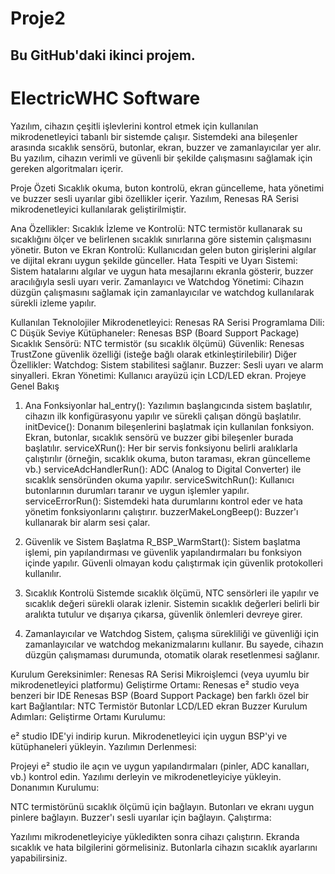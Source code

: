 # Proje2
## Bu GitHub'daki ikinci projem.
# ElectricWHC Software
 Yazılım, cihazın çeşitli işlevlerini kontrol etmek için kullanılan mikrodenetleyici tabanlı bir sistemde çalışır. Sistemdeki ana bileşenler arasında sıcaklık sensörü, butonlar, ekran, buzzer ve zamanlayıcılar yer alır. Bu yazılım, cihazın verimli ve güvenli bir şekilde çalışmasını sağlamak için gereken algoritmaları içerir.

Proje Özeti
 Sıcaklık okuma, buton kontrolü, ekran güncelleme, hata yönetimi ve buzzer sesli uyarılar gibi özellikler içerir. Yazılım, Renesas RA Serisi mikrodenetleyici kullanılarak geliştirilmiştir.

Ana Özellikler:
Sıcaklık İzleme ve Kontrolü: NTC termistör kullanarak su sıcaklığını ölçer ve belirlenen sıcaklık sınırlarına göre sistemin çalışmasını yönetir.
Buton ve Ekran Kontrolü: Kullanıcıdan gelen buton girişlerini algılar ve dijital ekranı uygun şekilde günceller.
Hata Tespiti ve Uyarı Sistemi: Sistem hatalarını algılar ve uygun hata mesajlarını ekranla gösterir, buzzer aracılığıyla sesli uyarı verir.
Zamanlayıcı ve Watchdog Yönetimi: Cihazın düzgün çalışmasını sağlamak için zamanlayıcılar ve watchdog kullanılarak sürekli izleme yapılır.

Kullanılan Teknolojiler
Mikrodenetleyici: Renesas RA Serisi
Programlama Dili: C
Düşük Seviye Kütüphaneler: Renesas BSP (Board Support Package)
Sıcaklık Sensörü: NTC termistör (su sıcaklık ölçümü)
Güvenlik: Renesas TrustZone güvenlik özelliği (isteğe bağlı olarak etkinleştirilebilir)
Diğer Özellikler:
Watchdog: Sistem stabilitesi sağlanır.
Buzzer: Sesli uyarı ve alarm sinyalleri.
Ekran Yönetimi: Kullanıcı arayüzü için LCD/LED ekran.
Projeye Genel Bakış
1. Ana Fonksiyonlar
hal_entry(): Yazılımın başlangıcında sistem başlatılır, cihazın ilk konfigürasyonu yapılır ve sürekli çalışan döngü başlatılır.
initDevice(): Donanım bileşenlerini başlatmak için kullanılan fonksiyon. Ekran, butonlar, sıcaklık sensörü ve buzzer gibi bileşenler burada başlatılır.
serviceXRun(): Her bir servis fonksiyonu belirli aralıklarla çalıştırılır (örneğin, sıcaklık okuma, buton taraması, ekran güncelleme vb.)
serviceAdcHandlerRun(): ADC (Analog to Digital Converter) ile sıcaklık sensöründen okuma yapılır.
serviceSwitchRun(): Kullanıcı butonlarının durumları taranır ve uygun işlemler yapılır.
serviceErrorRun(): Sistemdeki hata durumlarını kontrol eder ve hata yönetim fonksiyonlarını çalıştırır.
buzzerMakeLongBeep(): Buzzer'ı kullanarak bir alarm sesi çalar.
2. Güvenlik ve Sistem Başlatma
R_BSP_WarmStart(): Sistem başlatma işlemi, pin yapılandırması ve güvenlik yapılandırmaları bu fonksiyon içinde yapılır. Güvenli olmayan kodu çalıştırmak için güvenlik protokolleri kullanılır.
3. Sıcaklık Kontrolü
Sistemde sıcaklık ölçümü, NTC sensörleri ile yapılır ve sıcaklık değeri sürekli olarak izlenir. Sistemin sıcaklık değerleri belirli bir aralıkta tutulur ve dışarıya çıkarsa, güvenlik önlemleri devreye girer.

4. Zamanlayıcılar ve Watchdog
Sistem, çalışma sürekliliği ve güvenliği için zamanlayıcılar ve watchdog mekanizmalarını kullanır. Bu sayede, cihazın düzgün çalışmaması durumunda, otomatik olarak resetlenmesi sağlanır.

Kurulum
Gereksinimler:
Renesas RA Serisi Mikroişlemci (veya uyumlu bir mikrodenetleyici platformu)
Geliştirme Ortamı:
Renesas e² studio veya benzeri bir IDE
Renesas BSP (Board Support Package) ben farklı özel bir kart
Bağlantılar:
NTC Termistör
Butonlar
LCD/LED ekran
Buzzer
Kurulum Adımları:
Geliştirme Ortamı Kurulumu:

e² studio IDE'yi indirip kurun.
Mikrodenetleyici için uygun BSP'yi ve kütüphaneleri yükleyin.
Yazılımın Derlenmesi:

Projeyi e² studio ile açın ve uygun yapılandırmaları (pinler, ADC kanalları, vb.) kontrol edin.
Yazılımı derleyin ve mikrodenetleyiciye yükleyin.
Donanımın Kurulumu:

NTC termistörünü sıcaklık ölçümü için bağlayın.
Butonları ve ekranı uygun pinlere bağlayın.
Buzzer'ı sesli uyarılar için bağlayın.
Çalıştırma:

Yazılımı mikrodenetleyiciye yükledikten sonra cihazı çalıştırın.
Ekranda sıcaklık ve hata bilgilerini görmelisiniz. Butonlarla cihazın sıcaklık ayarlarını yapabilirsiniz.
